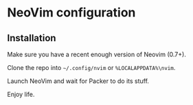 # NeoVim configuration

## Installation

Make sure you have a recent enough version of Neovim (0.7+).

Clone the repo into `~/.config/nvim` or `%LOCALAPPDATA%\nvim`.

Launch NeoVim and wait for Packer to do its stuff.

Enjoy life.
